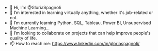 - 👋 Hi, I’m @GloriaSpagnoli
- 👀 I’m interested in learning virtually anything, whether it's job-related or not.
- 🌱 I’m currently learning Python, SQL, Tableau, Power BI, Unsupervised Machine Learning...
- 💞️ I’m looking to collaborate on projects that can help improve people's quality of life.
- 📫 How to reach me: https://www.linkedin.com/in/gloriaspagnoli/

<!---
GloriaSpagnoli/GloriaSpagnoli is a ✨ special ✨ repository because its `README.md` (this file) appears on your GitHub profile.
You can click the Preview link to take a look at your changes.
--->
